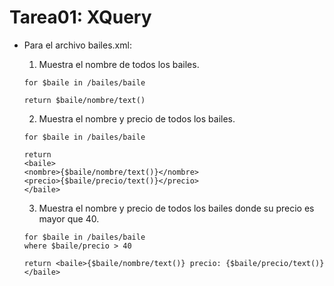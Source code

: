 # Tarea01: XQuery
- Para el archivo bailes.xml:

    1. Muestra el nombre de todos los bailes.

    ```
    for $baile in /bailes/baile
    
    return $baile/nombre/text()
    ```

    2. Muestra el nombre y precio de todos los bailes.

    ```
    for $baile in /bailes/baile

    return
    <baile> 
    <nombre>{$baile/nombre/text()}</nombre>
    <precio>{$baile/precio/text()}</precio>
    </baile>
    ```

    3. Muestra el nombre y precio de todos los bailes donde su precio es mayor que 40.

    ```
    for $baile in /bailes/baile
    where $baile/precio > 40
    
    return <baile>{$baile/nombre/text()} precio: {$baile/precio/text()}</baile>
    ```